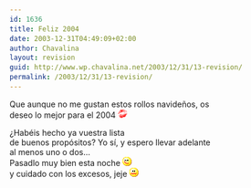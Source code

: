 ```yaml
---
id: 1636
title: Feliz 2004
date: 2003-12-31T04:49:09+02:00
author: Chavalina
layout: revision
guid: http://www.wp.chavalina.net/2003/12/31/13-revision/
permalink: /2003/12/31/13-revision/
---
```

<p align="left">
  Que aunque no me gustan estos rollos navide&ntilde;os, os<br /> deseo lo mejor para el 2004 <img src="/imagenes/emoticonos/beso.gif" alt="emo" />
</p>

<p align="left">
  ¿Habéis hecho ya vuestra <span title="lista de buenos propósitos que no se piensa cumplir" class="anotacion">lista<br /> de buenos propósitos</span>? Yo sí, y espero llevar adelante<br /> al menos uno o dos…<br /> Pasadlo muy bien esta noche <img src="/imagenes/emoticonos/guino.gif" alt="emo" /><br /> y cuidado con los excesos, jeje <img src="/imagenes/emoticonos/asqueado.gif" alt="emo" />
</p>